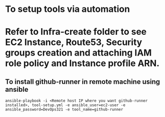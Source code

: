 # To setup tools via automation

# Refer to Infra-create folder to see EC2 Instance, Route53, Security groups creation and attaching IAM role policy and Instance profile ARN.

## To install github-runner in remote machine using ansible

````
ansible-playbook -i <Remote host IP where you want github-runner installed>, tool-setup.yml -e ansible_user=ec2-user -e ansible_password=DevOps321 -e tool_name=github-runner
````
